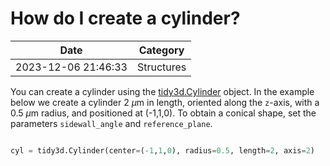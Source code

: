 # How do I create a cylinder?

| Date       | Category    |
|------------|-------------|
| 2023-12-06 21:46:33 | Structures |


You can create a cylinder using the [tidy3d.Cylinder](https://docs.flexcompute.com/projects/tidy3d/en/latest/api/_autosummary/tidy3d.Cylinder.html) object. In the example below we create a cylinder 2 $\mu$m in length, oriented along the `z`\-axis, with a    0.5 $\mu$m radius, and positioned at (-1,1,0). To obtain a conical shape, set the parameters `sidewall_angle` and `reference_plane`. 



```python

cyl = tidy3d.Cylinder(center=(-1,1,0), radius=0.5, length=2, axis=2)

```


